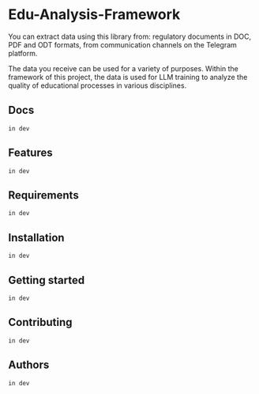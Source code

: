 # Edu-Analysis-Framework
You can extract data using this library from: regulatory documents in DOC, PDF and ODT formats, from communication channels on the Telegram platform.

The data you receive can be used for a variety of purposes. Within the framework of this project, the data is used for LLM training to analyze the quality of educational processes in various disciplines.

## Docs
```in dev```

## Features
```in dev```

## Requirements
```in dev```

## Installation
```in dev```

## Getting started
```in dev```

## Contributing
```in dev```

## Authors
```in dev```